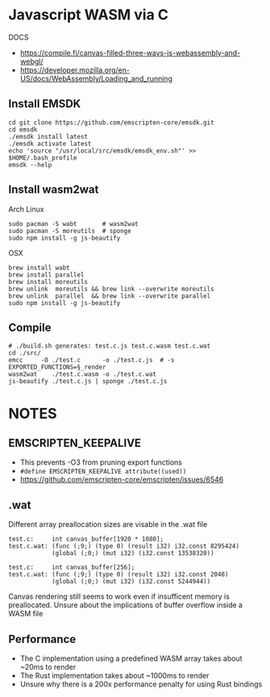 # Javascript WASM via C
DOCS
- https://compile.fi/canvas-filled-three-ways-js-webassembly-and-webgl/
- https://developer.mozilla.org/en-US/docs/WebAssembly/Loading_and_running


## Install EMSDK
```
cd git clone https://github.com/emscripten-core/emsdk.git
cd emsdk
./emsdk install latest
./emsdk activate latest
echo 'source "/usr/local/src/emsdk/emsdk_env.sh"' >> $HOME/.bash_profile
emsdk --help
```

## Install wasm2wat
Arch Linux
```
sudo pacman -S wabt       # wasm2wat
sudo pacman -S moreutils  # sponge
sudo npm install -g js-beautify
```

OSX
```
brew install wabt
brew install parallel
brew install moreutils
brew unlink  moreutils && brew link --overwrite moreutils
brew unlink  parallel  && brew link --overwrite parallel
sudo npm install -g js-beautify
```

## Compile
```
# ./build.sh generates: test.c.js test.c.wasm test.c.wat
cd ./src/
emcc     -O ./test.c      -o ./test.c.js  # -s EXPORTED_FUNCTIONS=§_render
wasm2wat    ./test.c.wasm -o ./test.c.wat
js-beautify ./test.c.js | sponge ./test.c.js
```

# NOTES

## EMSCRIPTEN_KEEPALIVE
- This prevents -O3 from pruning export functions
- `#define EMSCRIPTEN_KEEPALIVE attribute((used))`
- https://github.com/emscripten-core/emscripten/issues/6546

## .wat

Different array preallocation sizes are visable in the .wat file 
```
test.c:     int canvas_buffer[1920 * 1080];  
test.c.wat: (func (;9;) (type 0) (result i32) i32.const 8295424) 
            (global (;0;) (mut i32) (i32.const 13538320))

test.c:     int canvas_buffer[256];
test.c.wat: (func (;9;) (type 0) (result i32) i32.const 2048)    
            (global (;0;) (mut i32) (i32.const 5244944))
```

Canvas rendering still seems to work even if insufficent memory is preallocated.
Unsure about the implications of buffer overflow inside a WASM file

## Performance 

- The C implementation using a predefined WASM array takes about ~20ms to render
- The Rust implementation takes about ~1000ms to render
- Unsure why there is a 200x performance penalty for using Rust bindings 
